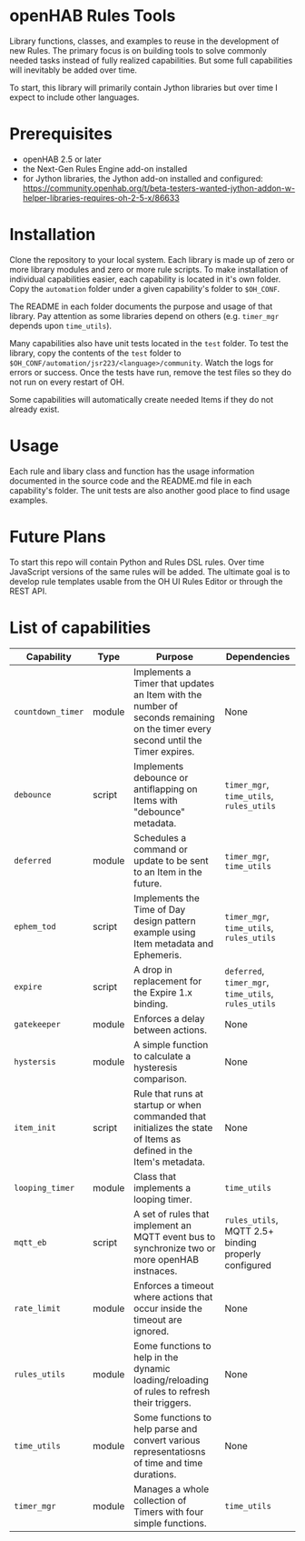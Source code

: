 # openHAB Rules Tools
Library functions, classes, and examples to reuse in the development of new Rules.
The primary focus is on building tools to solve commonly needed tasks instead of fully realized capabilities.
But some full capabilities will inevitably be added over time.

To start, this library will primarily contain Jython libraries but over time I expect to include other languages.

# Prerequisites
- openHAB 2.5 or later
- the Next-Gen Rules Engine add-on installed
- for Jython libraries, the Jython add-on installed and configured: https://community.openhab.org/t/beta-testers-wanted-jython-addon-w-helper-libraries-requires-oh-2-5-x/86633

# Installation
Clone the repository to your local system.
Each library is made up of zero or more library modules and zero or more rule scripts.
To make installation of individual capabilities easier, each capability is located in it's own folder.
Copy the `automation` folder under a given capability's folder to `$OH_CONF`.

The README in each folder documents the purpose and usage of that library.
Pay attention as some libraries depend on others (e.g. `timer_mgr` depends upon `time_utils`).

Many capabilities also have unit tests located in the `test` folder.
To test the library, copy the contents of the `test` folder to `$OH_CONF/automation/jsr223/<language>/community`.
Watch the logs for errors or success.
Once the tests have run, remove the test files so they do not run on every restart of OH.

Some capabilities will automatically create needed Items if they do not already exist.

# Usage
Each rule and libary class and function has the usage information documented in the source code and the README.md file in each capability's folder.
The unit tests are also another good place to find usage examples.

# Future Plans
To start this repo will contain Python and Rules DSL rules.
Over time JavaScript versions of the same rules will be added.
The ultimate goal is to develop rule templates usable from the OH UI Rules Editor or through the REST API.

# List of capabilities

Capability | Type | Purpose | Dependencies
-|-|-|-
`countdown_timer` | module | Implements a Timer that updates an Item with the number of seconds remaining on the timer every second until the Timer expires. | None
`debounce` | script | Implements debounce or antiflapping on Items with "debounce" metadata. | `timer_mgr`, `time_utils`, `rules_utils`
`deferred` | module | Schedules a command or update to be sent to an Item in the future. |  `timer_mgr`, `time_utils`
`ephem_tod` | script | Implements the Time of Day design pattern example using Item metadata and Ephemeris. | `timer_mgr`, `time_utils`, `rules_utils`
`expire` | script | A drop in replacement for the Expire 1.x binding. | `deferred`, `timer_mgr`, `time_utils`, `rules_utils`
`gatekeeper` | module | Enforces a delay between actions. | None
`hystersis` | module | A simple function to calculate a hysteresis comparison. | None
`item_init` | script | Rule that runs at startup or when commanded that initializes the state of Items as defined in the Item's metadata. | None
`looping_timer` | module | Class that implements a looping timer. | `time_utils`
`mqtt_eb` | script | A set of rules that implement an MQTT event bus to synchronize two or more openHAB instnaces. | `rules_utils`, MQTT 2.5+ binding properly configured
`rate_limit` | module | Enforces a timeout where actions that occur inside the timeout are ignored. | None
`rules_utils` | module | Eome functions to help in the dynamic loading/reloading of rules to refresh their triggers. | None
`time_utils` | module | Some functions to help parse and convert various representatiosns of time and time durations. | None
`timer_mgr` | module | Manages a whole collection of Timers with four simple functions. | `time_utils`
